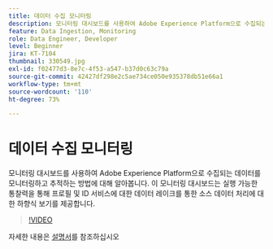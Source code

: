 ```yaml
---
title: 데이터 수집 모니터링
description: 모니터링 대시보드를 사용하여 Adobe Experience Platform으로 수집되는 데이터를 모니터링하고 추적하는 방법에 대해 알아봅니다. 이 모니터링 대시보드는 적시에, 실행 가능한 권고 사항과 더불어, 소스, 데이터 흐름 및 데이터 흐름 실행 수준에서 프로필 및 ID 서비스에 대한 데이터 레이크를 통한 소스 데이터 처리의 하향식 보기를 제공합니다.
feature: Data Ingestion, Monitoring
role: Data Engineer, Developer
level: Beginner
jira: KT-7104
thumbnail: 330549.jpg
exl-id: f02477d3-8e7c-4f53-a547-b37d0c63c79a
source-git-commit: 42427df298e2c5ae734ce050e935378db51e66a1
workflow-type: tm+mt
source-wordcount: '110'
ht-degree: 73%

---
```


# 데이터 수집 모니터링

모니터링 대시보드를 사용하여 Adobe Experience Platform으로 수집되는 데이터를 모니터링하고 추적하는 방법에 대해 알아봅니다. 이 모니터링 대시보드는 실행 가능한 통찰력을 통해 프로필 및 ID 서비스에 대한 데이터 레이크를 통한 소스 데이터 처리에 대한 하향식 보기를 제공합니다.

>[!VIDEO](https://video.tv.adobe.com/v/331776?quality=12&learn=on)

자세한 내용은 [설명서](https://experienceleague.adobe.com/docs/experience-platform/dataflows/ui/monitor-sources.html)를 참조하십시오
